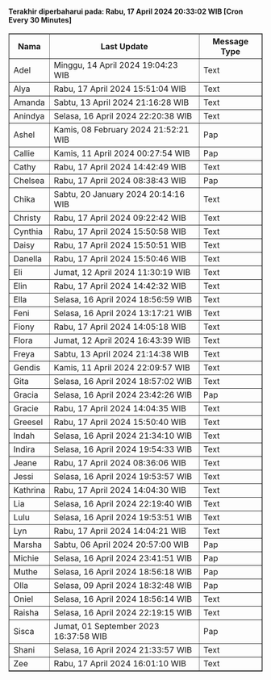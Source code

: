 #### Terakhir diperbaharui pada: Rabu, 17 April 2024 20:33:02 WIB [Cron Every 30 Minutes]

<table border='1'><tr><th>Nama</th><th>Last Update</th><th>Message Type</th></tr><tr><td>Adel</td><td>Minggu, 14 April 2024 19:04:23 WIB</td><td>Text</td></tr><tr><td>Alya</td><td>Rabu, 17 April 2024 15:51:04 WIB</td><td>Text</td></tr><tr><td>Amanda</td><td>Sabtu, 13 April 2024 21:16:28 WIB</td><td>Text</td></tr><tr><td>Anindya</td><td>Selasa, 16 April 2024 22:20:38 WIB</td><td>Text</td></tr><tr><td>Ashel</td><td>Kamis, 08 February 2024 21:52:21 WIB</td><td>Pap</td></tr><tr><td>Callie</td><td>Kamis, 11 April 2024 00:27:54 WIB</td><td>Pap</td></tr><tr><td>Cathy</td><td>Rabu, 17 April 2024 14:42:49 WIB</td><td>Text</td></tr><tr><td>Chelsea</td><td>Rabu, 17 April 2024 08:38:43 WIB</td><td>Pap</td></tr><tr><td>Chika</td><td>Sabtu, 20 January 2024 20:14:16 WIB</td><td>Text</td></tr><tr><td>Christy</td><td>Rabu, 17 April 2024 09:22:42 WIB</td><td>Text</td></tr><tr><td>Cynthia</td><td>Rabu, 17 April 2024 15:50:58 WIB</td><td>Text</td></tr><tr><td>Daisy</td><td>Rabu, 17 April 2024 15:50:51 WIB</td><td>Text</td></tr><tr><td>Danella</td><td>Rabu, 17 April 2024 15:50:46 WIB</td><td>Text</td></tr><tr><td>Eli</td><td>Jumat, 12 April 2024 11:30:19 WIB</td><td>Text</td></tr><tr><td>Elin</td><td>Rabu, 17 April 2024 14:42:32 WIB</td><td>Text</td></tr><tr><td>Ella</td><td>Selasa, 16 April 2024 18:56:59 WIB</td><td>Text</td></tr><tr><td>Feni</td><td>Selasa, 16 April 2024 13:17:21 WIB</td><td>Text</td></tr><tr><td>Fiony</td><td>Rabu, 17 April 2024 14:05:18 WIB</td><td>Text</td></tr><tr><td>Flora</td><td>Jumat, 12 April 2024 16:43:39 WIB</td><td>Text</td></tr><tr><td>Freya</td><td>Sabtu, 13 April 2024 21:14:38 WIB</td><td>Text</td></tr><tr><td>Gendis</td><td>Kamis, 11 April 2024 22:09:57 WIB</td><td>Text</td></tr><tr><td>Gita</td><td>Selasa, 16 April 2024 18:57:02 WIB</td><td>Text</td></tr><tr><td>Gracia</td><td>Selasa, 16 April 2024 23:42:26 WIB</td><td>Pap</td></tr><tr><td>Gracie</td><td>Rabu, 17 April 2024 14:04:35 WIB</td><td>Text</td></tr><tr><td>Greesel</td><td>Rabu, 17 April 2024 15:50:40 WIB</td><td>Text</td></tr><tr><td>Indah</td><td>Selasa, 16 April 2024 21:34:10 WIB</td><td>Text</td></tr><tr><td>Indira</td><td>Selasa, 16 April 2024 19:54:33 WIB</td><td>Text</td></tr><tr><td>Jeane</td><td>Rabu, 17 April 2024 08:36:06 WIB</td><td>Text</td></tr><tr><td>Jessi</td><td>Selasa, 16 April 2024 19:53:57 WIB</td><td>Text</td></tr><tr><td>Kathrina</td><td>Rabu, 17 April 2024 14:04:30 WIB</td><td>Text</td></tr><tr><td>Lia</td><td>Selasa, 16 April 2024 22:19:40 WIB</td><td>Text</td></tr><tr><td>Lulu</td><td>Selasa, 16 April 2024 19:53:51 WIB</td><td>Text</td></tr><tr><td>Lyn</td><td>Rabu, 17 April 2024 14:04:21 WIB</td><td>Text</td></tr><tr><td>Marsha</td><td>Sabtu, 06 April 2024 20:57:00 WIB</td><td>Pap</td></tr><tr><td>Michie</td><td>Selasa, 16 April 2024 23:41:51 WIB</td><td>Pap</td></tr><tr><td>Muthe</td><td>Selasa, 16 April 2024 18:56:18 WIB</td><td>Pap</td></tr><tr><td>Olla</td><td>Selasa, 09 April 2024 18:32:48 WIB</td><td>Pap</td></tr><tr><td>Oniel</td><td>Selasa, 16 April 2024 18:56:14 WIB</td><td>Text</td></tr><tr><td>Raisha</td><td>Selasa, 16 April 2024 22:19:15 WIB</td><td>Text</td></tr><tr><td>Sisca</td><td>Jumat, 01 September 2023 16:37:58 WIB</td><td>Pap</td></tr><tr><td>Shani</td><td>Selasa, 16 April 2024 21:33:57 WIB</td><td>Text</td></tr><tr><td>Zee</td><td>Rabu, 17 April 2024 16:01:10 WIB</td><td>Text</td></tr></table>